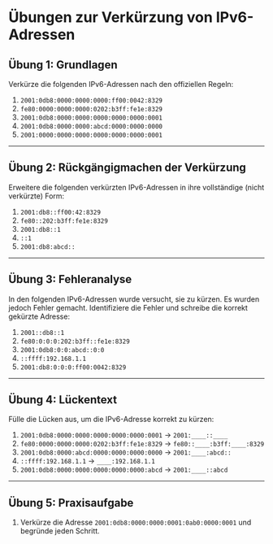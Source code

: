 # Übungen zur Verkürzung von IPv6-Adressen

## Übung 1: Grundlagen
Verkürze die folgenden IPv6-Adressen nach den offiziellen Regeln:

1. `2001:0db8:0000:0000:0000:ff00:0042:8329`
2. `fe80:0000:0000:0000:0202:b3ff:fe1e:8329`
3. `2001:0db8:0000:0000:0000:0000:0000:0001`
4. `2001:0db8:0000:0000:abcd:0000:0000:0000`
5. `2001:0000:0000:0000:0000:0000:0000:0001`

---

## Übung 2: Rückgängigmachen der Verkürzung
Erweitere die folgenden verkürzten IPv6-Adressen in ihre vollständige (nicht verkürzte) Form:

1. `2001:db8::ff00:42:8329`
2. `fe80::202:b3ff:fe1e:8329`
3. `2001:db8::1`
4. `::1`
5. `2001:db8:abcd::`

---

## Übung 3: Fehleranalyse
In den folgenden IPv6-Adressen wurde versucht, sie zu kürzen. Es wurden jedoch Fehler gemacht. Identifiziere die Fehler und schreibe die korrekt gekürzte Adresse:

1. `2001::db8::1`
2. `fe80:0:0:0:202:b3ff::fe1e:8329`
3. `2001:0db8:0:0:abcd::0:0`
4. `::ffff:192.168.1.1`
5. `2001:db8:0:0:0:ff00:0042:8329`

---

## Übung 4: Lückentext
Fülle die Lücken aus, um die IPv6-Adresse korrekt zu kürzen:

1. `2001:0db8:0000:0000:0000:0000:0000:0001` → `2001:____::____`
2. `fe80:0000:0000:0000:0202:b3ff:fe1e:8329` → `fe80::____:b3ff:____:8329`
3. `2001:0db8:0000:abcd:0000:0000:0000:0000` → `2001:____:abcd::`
4. `::ffff:192.168.1.1` → `____:192.168.1.1`
5. `2001:0db8:0000:0000:0000:0000:0000:abcd` → `2001:____::abcd`

---

## Übung 5: Praxisaufgabe

1. Verkürze die Adresse `2001:0db8:0000:0000:0001:0ab0:0000:0001` und begründe jeden Schritt.
